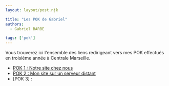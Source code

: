 ```yaml
---
layout: layout/post.njk

title: "Les POK de Gabriel"
authors:
  - Gabriel BARBE

tags: ['pok']
---
```

<!-- Début Résumé -->
Vous trouverez ici l'ensemble des liens redirigeant vers mes POK effectués en troisième année à Centrale Marseille. 

- [POK 1 : Notre site chez nous](../GB-TB/index)
- [POK 2 : Mon site sur un serveur distant](./POK/Serveur_distant)
- [POK 3] :

<!-- Fin Résumé -->